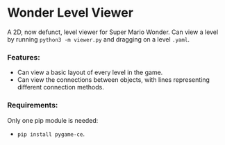 # Wonder Level Viewer
A 2D, now defunct, level viewer for Super Mario Wonder. Can view a level by running `python3 -m viewer.py` and dragging on a level `.yaml`.

### Features:
- Can view a basic layout of every level in the game.
- Can view the connections between objects, with lines representing different connection methods.

### Requirements:
Only one pip module is needed:
- `pip install pygame-ce`.
